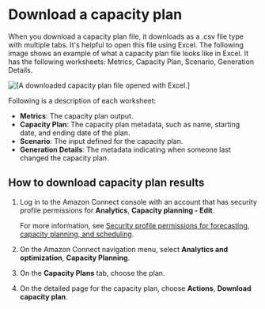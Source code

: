 # Download a capacity plan<a name="download-capacity-plan"></a>

When you download a capacity plan file, it downloads as a \.csv file type with multiple tabs\. It's helpful to open this file using Excel\. The following image shows an example of what a capacity plan file looks like in Excel\. It has the following worksheets: Metrics, Capacity Plan, Scenario, Generation Details\.

![\[A downloaded capacity plan file opened with Excel.\]](http://docs.aws.amazon.com/connect/latest/adminguide/images/wfm-capacity-planning-download1.png)

Following is a description of each worksheet:
+ **Metrics**: The capacity plan output\.
+ **Capacity Plan**: The capacity plan metadata, such as name, starting date, and ending date of the plan\.
+ **Scenario**: The input defined for the capacity plan\. 
+ **Generation Details**: The metadata indicating when someone last changed the capacity plan\.

## How to download capacity plan results<a name="howto-download-capacity-plan"></a>

1. Log in to the Amazon Connect console with an account that has security profile permissions for **Analytics**, **Capacity planning \- Edit**\. 

   For more information, see [Security profile permissions for forecasting, capacity planning, and scheduling](required-optimization-permissions.md)\. 

1. On the Amazon Connect navigation menu, select **Analytics and optimization**, **Capacity Planning**\.

1. On the **Capacity Plans** tab, choose the plan\. 

1. On the detailed page for the capacity plan, choose **Actions**, **Download capacity plan**\. 